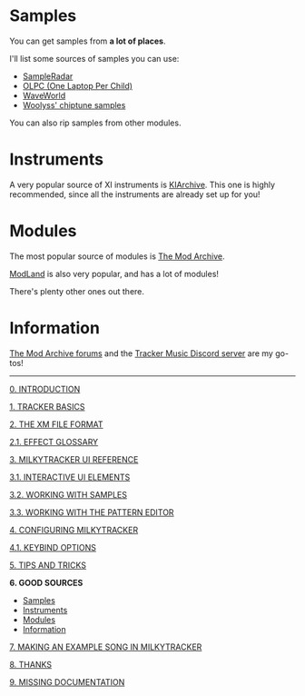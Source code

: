 # Samples

You can get samples from **a lot of places**.

I'll list some sources of samples you can use:

- [SampleRadar](https://www.musicradar.com/news/tech/free-music-samples-royalty-free-loops-hits-and-multis-to-download)
- [OLPC (One Laptop Per Child)](https://wiki.laptop.org/go/Free_sound_samples)
- [WaveWorld](https://modarchive.org/forums/index.php?topic=2406.0)
- [Woolyss' chiptune samples](https://modarchive.org/forums/index.php?topic=2405.0)

You can also rip samples from other modules.

# Instruments

A very popular source of XI instruments is [KIArchive](https://archive.org/details/kiarchive.7z).
This one is highly recommended, since all the instruments are already set up for you!

# Modules

The most popular source of modules is [The Mod Archive](https://modarchive.org/).

[ModLand](https://modland.com/pub/modules/Fasttracker%202/) is also very popular, and has a lot of modules!

There's plenty other ones out there.

# Information

[The Mod Archive forums](https://modarchive.org/forums/index.php) and the
[Tracker Music Discord server](https://discord.gg/NbHf8VqfM4) are my go-tos!

---

[0. INTRODUCTION](./intro.md)

[1. TRACKER BASICS](./basics.md)

[2. THE XM FILE FORMAT](./xm.md)

[2.1. EFFECT GLOSSARY](./fx.md)

[3. MILKYTRACKER UI REFERENCE](./ui.md)

[3.1. INTERACTIVE UI ELEMENTS](./elems.md)

[3.2. WORKING WITH SAMPLES](./samples.md)

[3.3. WORKING WITH THE PATTERN EDITOR](./playlist.md)

[4. CONFIGURING MILKYTRACKER](./config.md)

[4.1. KEYBIND OPTIONS](./keybind.md)

[5. TIPS AND TRICKS](./tips.md)

**6. GOOD SOURCES**
- [Samples](#samples)
- [Instruments](#instruments)
- [Modules](#modules)
- [Information](#information)

[7. MAKING AN EXAMPLE SONG IN MILKYTRACKER](./song.md)

[8. THANKS](./thanks.md)

[9. MISSING DOCUMENTATION](./missing.md)
